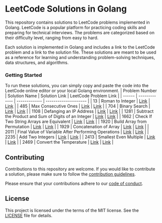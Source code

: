 # LeetCode Solutions in Golang

This repository contains solutions to LeetCode problems implemented in Golang. LeetCode is a popular platform for practicing coding skills and preparing for technical interviews. The problems are categorized based on their difficulty level, ranging from easy to hard.

Each solution is implemented in Golang and includes a link to the LeetCode problem and a link to the solution file. These solutions are meant to be used as a reference for learning and understanding problem-solving techniques, data structures, and algorithms.

### Getting Started

To run these solutions, you can simply copy and paste the code into the LeetCode online editor or your local Golang environment.
| Problem Number | Solution Name | Solution Link | LeetCode Problem Link |
| ------ | ------------- | ------------- | --------------------- |
| 13 | Roman to Integer | [Link](https://github.com/YuryFilipovich/golang_leetcode/blob/master/solutions/13_roman_to_integer.go) | [Link](https://leetcode.com/problems/roman-to-integer/) |
| 485 | Max Consecutive Ones | [Link](https://github.com/YuryFilipovich/golang_leetcode/blob/master/solutions/485_max_consecutive_ones.go) | [Link](https://leetcode.com/problems/max-consecutive-ones/) |
| 704 | Binary Search | [Link](https://github.com/YuryFilipovich/golang_leetcode/blob/master/solutions/704_binary_search.go) | [Link](https://leetcode.com/problems/binary-search/) |
| 1108 | Defanging an IP Address | [Link](https://github.com/YuryFilipovich/golang_leetcode/blob/master/solutions/1108_defanging_an_ip_address.go) | [Link](https://leetcode.com/problems/defanging-an-ip-address/) |
| 1281 | Subtract the Product and Sum of Digits of an Integer | [Link](https://github.com/YuryFilipovich/golang_leetcode/blob/master/solutions/1281_subtract_the_product_and_sum_of_digits_of_an_integer.go) | [Link](https://leetcode.com/problems/subtract-the-product-and-sum-of-digits-of-an-integer/) |
| 1662 | Check If Two String Arrays are Equivalent | [Link](https://github.com/YuryFilipovich/golang_leetcode/blob/master/solutions/1662_check_if_two_strings_are_equivalent.go) | [Link](https://leetcode.com/problems/check-if-two-string-arrays-are-equivalent/) |
| 1920 | Build Array from Permutation | [Link](https://github.com/YuryFilipovich/golang_leetcode/blob/master/solutions/1920_build_array_from_permutation.go) | [Link](https://leetcode.com/problems/build-array-from-permutation/) |
| 1929 | Concatenation of Array | [Link](https://github.com/YuryFilipovich/golang_leetcode/blob/master/solutions/1929_concatenation_of_array.go) | [Link](https://leetcode.com/problems/concatenation-of-array/) |
| 2011 | Final Value of Variable After Performing Operations | [Link](https://github.com/YuryFilipovich/golang_leetcode/blob/master/solutions/2011_final_value_of_variable_after_perfoming_operations.go) | [Link](https://leetcode.com/problems/final-value-of-variable-after-performing-operations/) |
| 2235 | Add Two Integers | [Link](https://github.com/YuryFilipovich/golang_leetcode/blob/master/solutions/2235_add_two_integers.go) | [Link](https://leetcode.com/problems/add-two-integers/) |
| 2413 | Smallest Even Multiple | [Link](https://github.com/YuryFilipovich/golang_leetcode/blob/master/solutions/2413_smallest_even_multiple.go) | [Link](https://leetcode.com/problems/smallest-even-multiple/) |
| 2469 | Convert the Temperature | [Link](https://github.com/YuryFilipovich/golang_leetcode/blob/master/solutions/2469_convert_the_temperature.go) | [Link](https://leetcode.com/problems/convert-the-temperature/) |

## Contributing

Contributions to this repository are welcome. If you would like to contribute a solution, please make sure to follow the [contribution guidelines](https://github.com/YuryFilipovich/golang_leetcode/blob/master/contribution_guidlines.md).

Please ensure that your contributions adhere to our [code of conduct](https://github.com/YuryFilipovich/golang_leetcode/blob/master/code_of_conduct.md).

## License

This project is licensed under the terms of the MIT license. See the [LICENSE](https://github.com/YuryFilipovich/golang_leetcode/blob/master/license.md) file for details.
